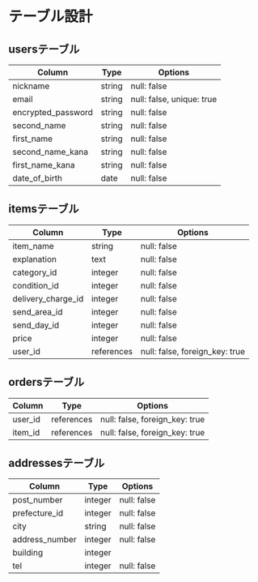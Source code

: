 # テーブル設計

## usersテーブル

| Column             | Type   | Options                   |
| ------------------ | ------ | ------------------------- |
| nickname           | string | null: false               |
| email              | string | null: false, unique: true |
| encrypted_password | string | null: false               |
| second_name        | string | null: false               |
| first_name         | string | null: false               |
| second_name_kana   | string | null: false               |
| first_name_kana    | string | null: false               |
| date_of_birth      | date   | null: false               |

## itemsテーブル

| Column             | Type       | Options                        |
| ------------------ | ---------- | ------------------------------ |
| item_name          | string     | null: false                    |
| explanation        | text       | null: false                    |
| category_id        | integer    | null: false                    |
| condition_id       | integer    | null: false                    |
| delivery_charge_id | integer    | null: false                    |
| send_area_id       | integer    | null: false                    |
| send_day_id        | integer    | null: false                    |
| price              | integer    | null: false                    |
| user_id            | references | null: false, foreign_key: true |

## ordersテーブル

| Column         | Type       | Options                        |
| -------------- | ---------- | ------------------------------ |
| user_id        | references | null: false, foreign_key: true |
| item_id        | references | null: false, foreign_key: true |

## addressesテーブル

| Column         | Type       | Options     |
| -------------- | ---------- | ----------- |
| post_number    | integer    | null: false |
| prefecture_id  | integer    | null: false |
| city           | string     | null: false |
| address_number | integer    | null: false |
| building       | integer    |             |
| tel            | integer    | null: false |
